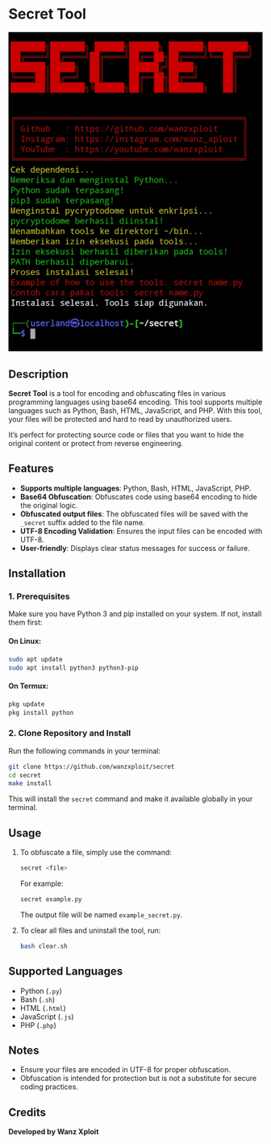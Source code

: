 
# **Secret Tool**
![Banner](https://raw.githubusercontent.com/wanzxploit/secret/refs/heads/main/banner.png)

## Description

**Secret Tool** is a tool for encoding and obfuscating files in various programming languages using base64 encoding. 
This tool supports multiple languages such as Python, Bash, HTML, JavaScript, and PHP. With this tool, your files 
will be protected and hard to read by unauthorized users.

It’s perfect for protecting source code or files that you want to hide the original content or protect from reverse engineering.

## Features

- **Supports multiple languages**: Python, Bash, HTML, JavaScript, PHP.
- **Base64 Obfuscation**: Obfuscates code using base64 encoding to hide the original logic.
- **Obfuscated output files**: The obfuscated files will be saved with the `_secret` suffix added to the file name.
- **UTF-8 Encoding Validation**: Ensures the input files can be encoded with UTF-8.
- **User-friendly**: Displays clear status messages for success or failure.

## Installation

### 1. Prerequisites

Make sure you have Python 3 and pip installed on your system. If not, install them first:

#### On **Linux**:
```bash
sudo apt update
sudo apt install python3 python3-pip
```

#### On **Termux**:
```bash
pkg update
pkg install python
```

### 2. Clone Repository and Install

Run the following commands in your terminal:
```bash
git clone https://github.com/wanzxploit/secret
cd secret
make install
```

This will install the `secret` command and make it available globally in your terminal.

## Usage

1. To obfuscate a file, simply use the command:
   ```bash
   secret <file>
   ```

   For example:
   ```bash
   secret example.py
   ```
   The output file will be named `example_secret.py`.

2. To clear all files and uninstall the tool, run:
   ```bash
   bash clear.sh
   ```

## Supported Languages

- Python (`.py`)
- Bash (`.sh`)
- HTML (`.html`)
- JavaScript (`.js`)
- PHP (`.php`)

## Notes

- Ensure your files are encoded in UTF-8 for proper obfuscation.
- Obfuscation is intended for protection but is not a substitute for secure coding practices.

## Credits

**Developed by Wanz Xploit**
